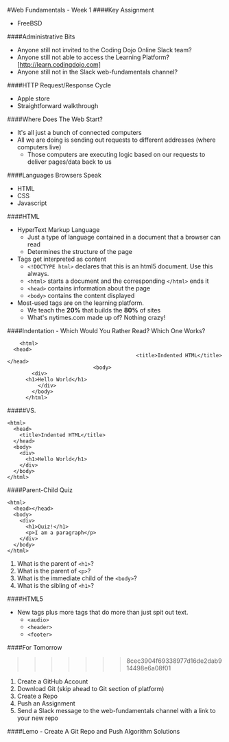 #Web Fundamentals - Week 1
####Key Assignment
- FreeBSD

####Administrative Bits
- Anyone still not invited to the Coding Dojo Online Slack team?
- Anyone still not able to access the Learning Platform? [http://learn.codingdojo.com]
- Anyone still not in the Slack web-fundamentals channel?

####HTTP Request/Response Cycle
- Apple store
- Straightforward walkthrough

####Where Does The Web Start?
- It's all just a bunch of connected computers
- All we are doing is sending out requests to different addresses (where computers live)
  - Those computers are executing logic based on our requests to deliver pages/data back to us

####Languages Browsers Speak
- HTML
- CSS
- Javascript

####HTML
- HyperText Markup Language
  - Just a type of language contained in a document that a browser can read
  - Determines the structure of the page
- Tags get interpreted as content
  - `<!DOCTYPE html>` declares that this is an html5 document. Use this always.
  - `<html>` starts a document and the corresponding `</html>` ends it
  - `<head>` contains information about the page
  - `<body>` contains the content displayed
- Most-used tags are on the learning platform.  
  - We teach the <b>20%</b> that builds the <b>80%</b> of sites
  - What's nytimes.com made up of? Nothing crazy!

####Indentation - Which Would You Rather Read?  Which One Works?
```
    <html>
  <head>
                                          <title>Indented HTML</title>
</head>
                            <body>
        <div>
      <h1>Hello World</h1>
          </div>
        </body>
      </html>
```
#####VS.
```
<html>
  <head>
    <title>Indented HTML</title>
  </head>
  <body>
    <div>
      <h1>Hello World</h1>
    </div>
  </body>
</html>
```

####Parent-Child Quiz
```
<html>
  <head></head>
  <body>
    <div>
      <h1>Quiz!</h1>
      <p>I am a paragraph</p>
    </div>
  </body>
</html>
```
1. What is the parent of `<h1>`?
2. What is the parent of `<p>`?
3. What is the immediate child of the `<body>`?
4. What is the sibling of `<h1>`?

####HTML5
- New tags plus more tags that do more than just spit out text.
  - `<audio>`
  - `<header>`
  - `<footer>`


####For Tomorrow
>>>>>>> 8cec3904f69338977d16de2dab914498e6a08f01
1. Create a GitHub Account
2. Download Git (skip ahead to Git section of platform)
3. Create a Repo
4. Push an Assignment
5. Send a Slack message to the web-fundamentals channel with a link to your new repo

####Lemo - Create A Git Repo and Push Algorithm Solutions
